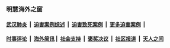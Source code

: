 
### 明慧海外之窗

####  [武汉肺炎](indexes/365.md?t=01141700) &nbsp;|&nbsp;  [迫害案例综述](indexes/328.md?t=01141700) &nbsp;|&nbsp; [迫害致死案例](indexes/277.md?t=01141700)  &nbsp;|&nbsp; [更多迫害案例](indexes/81.md?t=01141700)  &nbsp;|&nbsp; 
####  [时事评论](indexes/251.md?t=01141700) &nbsp;|&nbsp; [海外简讯](indexes/245.md?t=01141700)&nbsp;|&nbsp;  [社会支持](indexes/140.md?t=01141700) &nbsp;|&nbsp; [褒奖决议](indexes/282.md?t=01141700) &nbsp;|&nbsp; [社区报道](indexes/91.md?t=01141700)  &nbsp;|&nbsp; [天人之间](indexes/78.md?t=01141700) 

